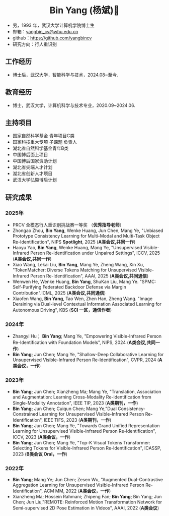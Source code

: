 
 <center>
     <h1>Bin Yang (杨斌)👋</h1>
 </center>


 - 男，1993 年，武汉大学计算机学院博士生
 - 邮箱：yangbin_cv@whu.edu.cn
 - github：https://github.com/yangbincv
 - 研究方向：行人重识别
## 工作经历
- 博士后，武汉大学，智能科学与技术，2024.08~至今.
## 教育经历

- 博士，武汉大学，计算机科学与技术专业，2020.09~2024.06.

## 主持项目
- 国家自然科学基金 青年项目C类
- 国家科技重大专项 子课题 负责人
- 湖北省自然科学基金青年B类
- 中国博后面上项目
- 中国博后国家资助计划
- 湖北省尖端人才计划
- 湖北省创新人才项目
- 武汉大学弘毅博后计划

## 研究成果
### 2025年
- PRCV 全模态行人重识别挑战赛一等奖 （**优秀指导老师**）
- Zhongao Zhou, **Bin Yang**, Wenke Huang, Jun Chen, Mang Ye, "Unbiased Prototype Consistency Learning for Multi-Modal and Multi-Task Object Re-Identification", NIPS **Spotlight**, 2025 (**A类会议,共同一作**)
- Haoyu Yao, **Bin Yang**, Wenke Huang, Mang Ye, "Unsupervised Visible-Infrared Person Re-identification under Unpaired Settings", ICCV, 2025 (**A类会议,共同一作**)
- Xiao Wang, Lekai Liu, **Bin Yang**, Mang Ye, Zheng Wang, Xin Xu, "TokenMatcher: Diverse Tokens Matching for Unsupervised Visible-Infrared Person Re-Identification", AAAI, 2025 (**A类会议,共同通信**)
- Wenwen He, Wenke Huang, **Bin Yang**, ShuKan Liu, Mang Ye. "SPMC: Self-Purifying Federated Backdoor Defense via Margin Contribution".ICML, 2025 (**A类会议,共同通信**)
- Xiaofen Wang, **Bin Yang**, Tao Wen, Zhen Han, Zheng Wang. "Image Deraining via Dual-level Contextual Information Associated Learning for Autonomous Driving", KBS (**SCI 一区，通信作者**)
### 2024年
- Zhangyi Hu； **Bin Yang**;  Mang Ye, "Empowering Visible-Infrared Person Re-Identification with Foundation Models", NIPS, 2024 (**A类会议,共同一作**)
- **Bin Yang**; Jun Chen; Mang Ye, "Shallow-Deep Collaborative Learning for Unsupervised Visible-Infrared Person Re-Identification", CVPR, 2024 (**A类会议，一作**)
### 2023年
- **Bin Yang**; Jun Chen; Xianzheng Ma; Mang Ye, "Translation, Association and Augmentation: Learning Cross-Modality Re-identification from Single-Modality Annotation", IEEE TIP, 2023 (**A类期刊，一作**) 
- **Bin Yang**; Jun Chen; Cuiqun Chen; Mang Ye,"Dual Consistency-Constrained Learning for Unsupervised Visible-Infrared Person Re-Identification", IEEE TIFS, 2023 (**A类期刊，一作**)
- **Bin Yang**; Jun Chen; Mang Ye, "Towards Grand Unified Representation Learning for Unsupervised Visible-Infrared Person Re-Identification", ICCV, 2023 (**A类会议，一作**)
- **Bin Yang**; Jun Chen; Mang Ye, "Top-K Visual Tokens Transformer: Selecting Tokens for Visible-Infrared Person Re-Identification", ICASSP, 2023 (**B类会议 Oral，一作**)
### 2022年
- **Bin Yang**; Mang Ye; Jun Chen; Zesen Wu, "Augmented Dual-Contrastive Aggregation Learning for Unsupervised Visible-Infrared Person Re-Identification", ACM MM, 2022 (**A类会议，一作**)
- Xianzheng Ma; Hossein Rahmani; Zhipeng Fan; **Bin Yang**; Bin Yang; Jun Chen; Jun Liu,"REMOTE: Reinforced Motion Transformation Network for Semi-supervised 2D Pose Estimation in Videos", AAAI, 2022 (**A类会议**)





